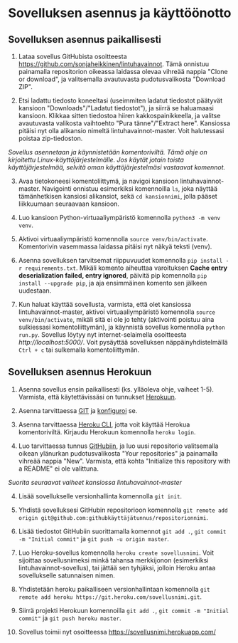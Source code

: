 # Sovelluksen asennus ja käyttöönotto

## Sovelluksen asennus paikallisesti

1. Lataa sovellus GitHubista osoitteesta https://github.com/sonjaheikkinen/lintuhavainnot. Tämä onnistuu painamalla repositorion oikeassa laidassa olevaa vihreää nappia "Clone or download", ja valitsemalla avautuvasta pudotusvalikosta "Download ZIP".

2. Etsi ladattu tiedosto koneeltasi (useimmiten ladatut tiedostot päätyvät kansioon "Downloads"/"Ladatut tiedostot"), ja siirrä se haluamaasi kansioon. Klikkaa sitten tiedostoa hiiren kakkospainikkeella, ja valitse avautuvasta valikosta vaihtoehto "Pura tänne"/"Extract here". Kansiossa pitäisi nyt olla alikansio nimeltä lintuhavainnot-master. Voit halutessasi poistaa zip-tiedoston. 

*Sovellus asennetaan ja käynnistetään komentoriviltä. Tämä ohje on kirjoitettu Linux-käyttöjärjestelmälle. Jos käytät jotain toista käyttöjärjestelmää, selvitä oman käyttöjärjestelmäsi vastaavat komennot.*

3. Avaa tietokoneesi komentoliittymä, ja navigoi kansioon lintuhavainnot-master. Navigointi onnistuu esimerkiksi komennoilla `ls`, joka näyttää tämänhetkisen kansiosi alikansiot, sekä `cd kansionnimi`, jolla pääset liikkuumaan seuraavaan kansioon. 

4. Luo kansioon Python-virtuaaliympäristö komennolla `python3 -m venv venv`.

5. Aktivoi virtuaaliympäristö komennolla `source venv/bin/activate`. Komentorivin vasemmassa laidassa pitäisi nyt näkyä teksti (venv). 

5. Asenna sovelluksen tarvitsemat riippuvuudet komennolla `pip install -r requirements.txt`. Mikäli komento aiheuttaa varoituksen **Cache entry deserialization failed, entry ignored**, päivitä pip komennolla `pip install --upgrade pip`, ja aja ensimmäinen komento sen jälkeen uudestaan.

6. Kun haluat käyttää sovellusta, varmista, että olet kansiossa lintuhavainnot-master, aktivoi virtuaaliympäristö komennolla `source venv/bin/activate`, mikäli sitä ei ole jo tehty (aktivointi poistuu aina sulkiessasi komentoliittymän), ja käynnistä sovellus komennolla `python run.py`. Sovellus löytyy nyt internet-selaimella osoitteesta *http://localhost:5000/*. Voit pysäyttää sovelluksen näppäinyhdistelmällä `Ctrl + c` tai sulkemalla komentoliittymän. 


## Sovelluksen asennus Herokuun

1. Asenna sovellus ensin paikallisesti (ks. ylläoleva ohje, vaiheet 1-5). Varmista, että käytettävissäsi on tunnukset [Herokuun](https://www.heroku.com/). 

2. Asenna tarvittaessa [GIT](https://git-scm.com/book/en/v2/Getting-Started-Installing-Git) ja [konfiguroi](https://git-scm.com/book/en/v2/Getting-Started-First-Time-Git-Setup) se. 

2. Asenna tarvittaessa [Heroku CLI](https://devcenter.heroku.com/articles/heroku-cli), jotta voit käyttää Herokua komentoriviltä. Kirjaudu Herokuun komennolla `heroku login`. 

3. Luo tarvittaessa tunnus [GitHubiin](https://github.com/), ja luo uusi repositorio valitsemalla oikean ylänurkan pudotusvalikosta "Your repositories" ja painamalla vihreää nappia "New". Varmista, että kohta "Initialize this repository with a README" ei ole valittuna. 

*Suorita seuraavat vaiheet kansiossa lintuhavainnot-master*

4. Lisää sovellukselle versionhallinta komennolla `git init`. 

5. Yhdistä sovelluksesi GitHubin repositorioon komennolla `git remote add origin git@github.com:githubkäyttäjätunnus/repositorionnimi`.

6. Lisää tiedostot GitHubiin suorittamalla komennot `git add .`, `git commit -m "Initial commit"` ja `git push -u origin master`. 

7. Luo Heroku-sovellus komennolla `heroku create sovellusnimi`. Voit sijoittaa sovellusnimeksi minkä tahansa merkkijonon (esimerkiksi lintuhavainnot-sovellus), tai jättää sen tyhjäksi, jolloin Heroku antaa sovellukselle satunnaisen nimen. 

8. Yhdistetään heroku paikalliseen versionhallintaan komennolla `git remote add heroku https://git.heroku.com/sovellusnimi.git`.

8. Siirrä projekti Herokuun komennoilla `git add .`, `git commit -m "Initial commit"` ja `git push heroku master`.

9. Sovellus toimii nyt osoitteessa https://sovellusnimi.herokuapp.com/
